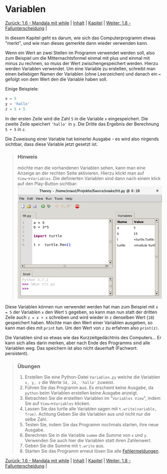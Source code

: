 # Variablen

[Zurück: 1.6 - Mandala mit while](Turtlewiederholungenwhile.md) |  [Inhalt](README.md) |  [Kapitel](turtlekapitel.md) |  [Weiter: 1.8 - Fallunterscheidung](BedingtesAusfuehren.md) | 

In diesem Kapitel geht es darum, wie sich das Computerprogramm etwas "merkt", und wie man dieses gemerkte dann wieder verwenden kann.


Wenn ein Wert an zwei Stellen im Programm verwendet werden soll, also zum Beispiel um  die Mitternachtsformel einmal mit plus und einmal mit minus zu rechnen, so muss der Wert zwischengespeichert werden. Hierzu werden Variablen verwendet. Um eine Variable zu erstellen, schreibt man einen beliebigen Namen der Variablen (ohne Leerzeichen) und danach ein `=`  gefolgt von dem Wert den die Variable haben soll.

Einige Beispiele:
```python
x = 5
y = 'hallo'
z = 5 + 5
```

In der ersten Zeile wird die Zahl `5` in die Variable `x` eingespeichert. Die zweite Zeile speichert `'hallo'` in `y`. Die Dritte das Ergebnis der Berechnung `5 + 5` in `z`.

Die Zuweisung einer Variable hat keinerlei Ausgabe - es wird also nirgends sichtbar, dass diese Variable jetzt gesetzt ist.

> ### Hinweis
> möchte man die vorhandenen Variablen sehen, kann man eine Anzeige an der rechten Seite aktivieren. Hierzu klickt man auf `View`→`Variables`. Die definierten Variablen sind dann nach einem klick auf den Play-Button sichtbar:
> ![VariablesView](img/thonnyvariables.png)

Diese Variablen können nun verwendet werden hat man zum Beispiel mit `x = 5` der Variablen `x` den Wert `5` gegeben, so kann man nun statt der dritten Zeile auch `z = x + x` schreiben und wird wieder in `z` denselben Wert (`10`) gespeichert haben. Möchte man den Wert einer Variablen ausgeben, so kann man dies mit `print` tun. Um den Wert von `z` zu erfahren also `print(z)`.

Die Variablen sind so etwas wie das Kurzzeitgedächtnis des Computers... Er kann sich alles darin merken, aber nach Ende des Programms sind alle Variablen weg. Das speichern ist also nicht dauerhaft (Fachwort: persistent).

> ### Übungen
>
>  1. Erstellen Sie eine Python-Datei `Variablen.py` welche die Variablen `x, y, z` die Werte `34, 24, 'hallo'` zuweist.
>  1. Führen Sie das Programm aus. Es erscheint keine Ausgabe, da `python` beim Variablen erstellen keine Ausgabe anzeigt.
>  5. Betrachten Sie die erstellten Variablen im "`Variables View`", indem Sie auf `View`→`Variables` klicken.
>  1. Lassen Sie das turtle alle Variablen sagen mit `t.write(variable, True)`. Achtung Geben Sie die Variablen aus und nicht nur die selbe Zahl.
>  1. Testen Sie, indem Sie das Programm nochmals starten, ihre neue Ausgabe.
>  2. Berechnen Sie in die Variable `summe` die Summe von `x` und `y`. Verwenden Sie auch hier die Variablen statt ihren Zahlenwert.
>  3. Geben Sie die Summe mit `t.write` aus.
>  4. Starten Sie das Programm erneut lösen Sie alle [Fehlermeldungen](Fehler.md).

[Zurück: 1.6 - Mandala mit while](Turtlewiederholungenwhile.md) |  [Inhalt](README.md) |  [Kapitel](turtlekapitel.md) |  [Weiter: 1.8 - Fallunterscheidung](BedingtesAusfuehren.md) | 
